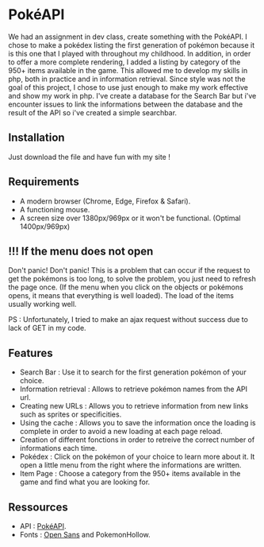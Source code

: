 # PokéAPI

We had an assignment in dev class, create something with the PokéAPI. I chose to make a pokédex listing the first generation of pokémon because it is this one that I played with throughout my childhood. In addition, in order to offer a more complete rendering, I added a listing by category of the 950+ items available in the game. This allowed me to develop my skills in php, both in practice and in information retrieval.
Since style was not the goal of this project, I chose to use just enough to make my work effective and show my work in php.
I've create a database for the Search Bar but i've encounter issues to link the informations between the database and the result of the API so i've created a simple searchbar.

## Installation

Just download the file and have fun with my site ! 

## Requirements

* A modern browser (Chrome, Edge, Firefox & Safari).
* A functioning mouse.
* A screen size over 1380px/969px or it won't be functional. (Optimal 1400px/969px)

## !!! If the menu does not open 

Don't panic! Don't panic! This is a problem that can occur if the request to get the pokémons is too long, to solve the problem, you just need to refresh the page once. (If the menu when you click on the objects or pokémons opens, it means that everything is well loaded).
The load of the items usually working well.

PS : Unfortunately, I tried to make an ajax request without success due to lack of GET in my code.

## Features

* Search Bar : Use it to search for the first generation pokémon of your choice.
* Information retrieval : Allows to retrieve pokémon names from the API url.
* Creating new URLs : Allows you to retrieve information from new links such as sprites or specificities.
* Using the cache : Allows you to save the information once the loading is complete in order to avoid a new loading at each page reload.
* Creation of different fonctions in order to retreive the correct number of informations each time.
* Pokédex : Click on the pokémon of your choice to learn more about it. It open a little menu from the right where the informations are written. 
* Item Page : Choose a category from the 950+ items available in the game and find what you are looking for.

## Ressources

* API : [PokéAPI](https://pokeapi.co/).
* Fonts : [Open Sans](https://fonts.google.com/?selection.family=Open+Sans) and PokemonHollow.